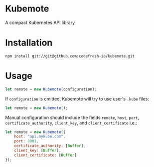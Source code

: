 # Kubemote

A compact Kubernetes API library

# Installation

```npm install git://git@github.com:codefresh-io/kubemote.git```

# Usage

```javascript
let remote = new Kubemote(configuration);
```

If `configuration` is omitted, Kubemote will try to use user's `.kube` files:

```javascript
let remote = new Kubemote();
```

Manual configuration should include the fields `remote`, `host`, `port`, `certificate_authority`, `client_key`, and `client_certificate` i.e.:

```javascript
let remote = new Kubemote({
	host: "api.mykube.com",
    port: 8001,
    certificate_authority: [Buffer],
    client_key: [Buffer],
    client_certificate: [Buffer]
});
```